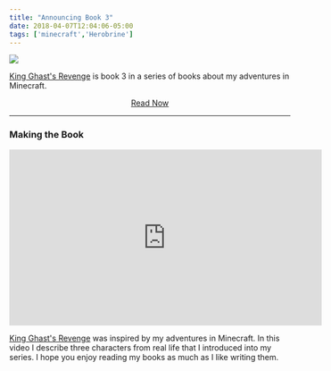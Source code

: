 ```yaml
---
title: "Announcing Book 3"
date: 2018-04-07T12:04:06-05:00
tags: ['minecraft','Herobrine']
---
```


[![](img/00-ghast.jpg)](https://king-ghast.netlify.com/)

[King Ghast's Revenge](https://king-ghast.netlify.com/) is book 3 in a series of books about my adventures in Minecraft.

<center><a href="https://king-ghast.netlify.com/" class="button">Read Now</a></center>

<hr>

### Making the Book

<center><iframe width="560" height="315" src="https://www.youtube.com/embed/2vK6rOiA7r0" frameborder="0" allow="autoplay; encrypted-media" allowfullscreen></iframe></center>

[King Ghast's Revenge](https://king-ghast.netlify.com/) was inspired by my adventures in Minecraft. In this video I describe three characters from real life that I introduced into my series. I hope you enjoy reading my books as much as I like writing them.

